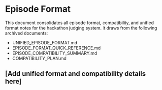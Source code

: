 # Episode Format

This document consolidates all episode format, compatibility, and unified format notes for the hackathon judging system. It draws from the following archived documents:
- UNIFIED_EPISODE_FORMAT.md
- EPISODE_FORMAT_QUICK_REFERENCE.md
- EPISODE_COMPATIBILITY_SUMMARY.md
- COMPATIBILITY_PLAN.md

## [Add unified format and compatibility details here]
